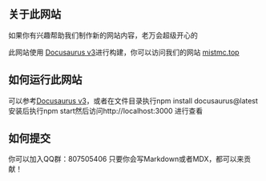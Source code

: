 ## 关于此网站
如果你有兴趣帮助我们制作新的网站内容，老万会超级开心的

此网站使用 [Docusaurus v3](https://docusaurus.io/)进行构建，你可以访问我们的网站 [mistmc.top](https://mistmc.top)

## 如何运行此网站
可以参考[Docusaurus v3](https://docusaurus.io/)，或者在文件目录执行npm install docusaurus@latest安装后执行npm start然后访问http://localhost:3000 进行查看

## 如何提交
你可以加入QQ群：807505406
只要你会写Markdown或者MDX，都可以来贡献！
